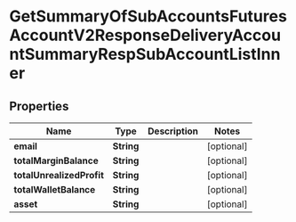 

# GetSummaryOfSubAccountsFuturesAccountV2ResponseDeliveryAccountSummaryRespSubAccountListInner


## Properties

| Name | Type | Description | Notes |
|------------ | ------------- | ------------- | -------------|
|**email** | **String** |  |  [optional] |
|**totalMarginBalance** | **String** |  |  [optional] |
|**totalUnrealizedProfit** | **String** |  |  [optional] |
|**totalWalletBalance** | **String** |  |  [optional] |
|**asset** | **String** |  |  [optional] |



